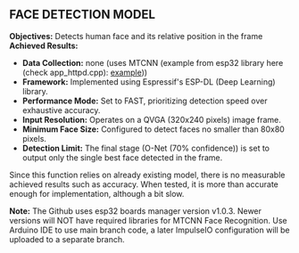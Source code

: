 ## FACE DETECTION MODEL

**Objectives:** Detects human face and its relative position in the frame
**Achieved Results:**
- **Data Collection:** none (uses MTCNN (example from esp32 library here (check app_httpd.cpp): [example](https://github.com/espressif/arduino-esp32/tree/07390157dfd968ad79449af1d98a2406302c8c33/libraries/ESP32/examples/Camera/CameraWebServer)))
- **Framework:** Implemented using Espressif's ESP-DL (Deep Learning) library.
- **Performance Mode:** Set to FAST, prioritizing detection speed over exhaustive accuracy.
- **Input Resolution:** Operates on a QVGA (320x240 pixels) image frame.
- **Minimum Face Size:** Configured to detect faces no smaller than 80x80 pixels.
- **Detection Limit:** The final stage (O-Net (70% confidence)) is set to output only the single best face detected in the frame.

Since this function relies on already existing model, there is no measurable achieved results such as accuracy. When tested, it is more than accurate enough for implementation, although a bit slow.

**Note:** The Github uses esp32 boards manager version v1.0.3. Newer versions will NOT have required libraries for MTCNN Face Recognition. Use Arduino IDE to use main branch code, a later ImpulseIO configuration will be uploaded to a separate branch.
